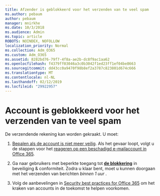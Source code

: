 ```yaml
---
title: Afzender is geblokkeerd voor het verzenden van te veel spam
ms.author: pebaum
author: pebaum
manager: mnirkhe
ms.date: 10/3/2018
ms.audience: Admin
ms.topic: article
ROBOTS: NOINDEX, NOFOLLOW
localization_priority: Normal
ms.collection: Adm_O365
ms.custom: Adm_O365
ms.assetid: 8282bd76-79f7-4f8a-ae2b-dc8f9ac1aa62
ms.openlocfilehash: f4379ff03046a3c0b3042f1ed23ff1ef04be8663
ms.sourcegitcommit: dd43cc0a9470f98b8ef2a3787c823801d674c666
ms.translationtype: MT
ms.contentlocale: nl-NL
ms.lasthandoff: 02/12/2019
ms.locfileid: "29922957"
---
```

# <a name="account-is-blocked-for-sending-too-much-spam"></a>Account is geblokkeerd voor het verzenden van te veel spam

De verzendende rekening kan worden gekraakt. U moet:
  
1. [Bepalen als de account is niet meer veilig](https://support.microsoft.com/help/2551603/how-to-determine-whether-your-office-365-account-has-been-compromised). Als het gevaar loopt, volgt u de stappen voor het [reageren op een beschadigd e-mailaccount in Office 365](https://docs.microsoft.com/office365/securitycompliance/responding-to-a-compromised-email-account).
    
2. Ga naar gebruikers met beperkte toegang tot **[de blokkering](https://protection.office.com/?hash=/restrictedusers)** in beveiliging &amp; conformiteit. Zodra u klaar bent, moet u kunnen doorgaan met het verzenden van berichten *binnen 1 uur* . 
    
3. Volg de aanbevelingen in [Security best practices for Office 365](https://support.office.com/article/9295e396-e53d-49b9-ae9b-0b5828cdedc3.aspx) om het kraken van accounts in de toekomst te helpen voorkomen.
  

